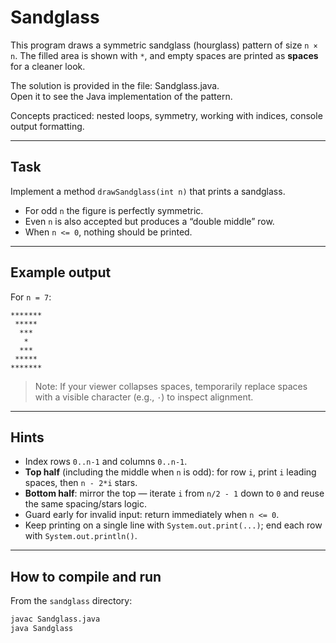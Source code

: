 # Sandglass

This program draws a symmetric sandglass (hourglass) pattern of size `n × n`.
The filled area is shown with `*`, and empty spaces are printed as **spaces** for a cleaner look.

The solution is provided in the file: Sandglass.java.  
Open it to see the Java implementation of the pattern.

Concepts practiced: nested loops, symmetry, working with indices, console output formatting.

---

## Task

Implement a method `drawSandglass(int n)` that prints a sandglass.

- For odd `n` the figure is perfectly symmetric.
- Even `n` is also accepted but produces a “double middle” row.
- When `n <= 0`, nothing should be printed.

---

## Example output

For `n = 7`:

```
*******
 ***** 
  ***  
   *   
  ***  
 ***** 
*******
```

> Note: If your viewer collapses spaces, temporarily replace spaces with a visible character (e.g., `·`) to inspect alignment.

---

## Hints

- Index rows `0..n-1` and columns `0..n-1`.
- **Top half** (including the middle when `n` is odd): for row `i`, print `i` leading spaces, then `n - 2*i` stars.
- **Bottom half**: mirror the top — iterate `i` from `n/2 - 1` down to `0` and reuse the same spacing/stars logic.
- Guard early for invalid input: return immediately when `n <= 0`.
- Keep printing on a single line with `System.out.print(...)`; end each row with `System.out.println()`.

---

## How to compile and run

From the `sandglass` directory:

```bash
javac Sandglass.java
java Sandglass
```